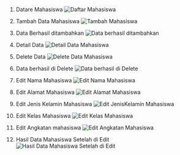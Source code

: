 1. Datare Mahasiswa
![Daftar Mahasiswa](https://github.com/user-attachments/assets/c37594cb-48c3-4139-a504-92f34cd7ead9)

2. Tambah Data Mahasiswa
![Tambah Mahasiswa](https://github.com/user-attachments/assets/488b5208-6d99-475c-94c2-43a463b830e6)

3. Data Berhasil ditambahkan
![Data berhasil ditambahkan](https://github.com/user-attachments/assets/59627d30-79f5-41b4-9b3c-de3935e9e29b)

4. Detail Data
![Detail Data Mahasiswa](https://github.com/user-attachments/assets/ce6c1b68-1fb2-44ef-9901-866839060bba)

5. Delete Data
![Delete Data Mahasiswa](https://github.com/user-attachments/assets/559b6da1-3a28-4a04-8721-bf6f3d9cfe78)
6. Data berhasil di Delete
![Data berhasil di Delete](https://github.com/user-attachments/assets/7fc8dd2b-00b8-4e03-b26f-30585050ab0a)
7. Edit Nama Mahasiswa
![Edit Nama Mahasiswa](https://github.com/user-attachments/assets/98c00f2d-23c1-4fbd-a16f-d132505d2649)

8. Edit Alamat Mahasiswa
![Edit Alamat Mahasiswa](https://github.com/user-attachments/assets/0292916b-f53b-4801-af95-7f1a3af27540)

9. Edit Jenis Kelamin Mahasiswa
![Edit JenisKelamin Mahasiswa](https://github.com/user-attachments/assets/11a17182-0918-48fa-a5bc-4ae0168a7fdf)

10. Edit Kelas Mahasiswa
![Edit Kelas Mahasiswa](https://github.com/user-attachments/assets/317f2235-2c5f-40c8-bd09-089461b75ff7)

11. Edit Angkatan mahasiswa
![Edit Angkatan Mahasiswa](https://github.com/user-attachments/assets/20ed09df-0151-41dd-ad75-4013e08aa711)

12. Hasil Data Mahasiswa Setelah di Edit
![Hasil Data Mahasiswa Setelah di Edit](https://github.com/user-attachments/assets/424dcbc9-f3d6-402c-bd5d-901b69bb3d8c)
